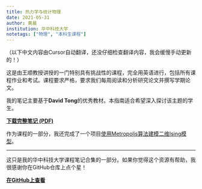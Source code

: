 ```yaml
---
title: 热力学与统计物理
date: 2021-05-31
author: 黄晨
institution: 华中科技大学
notetags: ["物理", "本科生课程"]
---
```


（以下中文内容由Cursor自动翻译，还没仔细检查翻译内容，我会缓慢手动更新的！）

这是由王顺教授讲授的一门特别具有挑战性的课程，完全用英语进行，包括所有课程作业和考试。课程要求严格，要求我们每周阅读和分析研究论文并撰写学期论文。

我的笔记主要基于**David Tong**的优秀教材。本指南适合希望深入探讨该主题的学生。

[**下载完整笔记 (PDF)**](/notes/thermodynamics-and-statistical-physics/pdf/statistical-physics.pdf)

作为课程的一部分，我还完成了一个项目[使用Metropolis算法建模二维Ising模型](https://chenx820.github.io/blog/ferromagnetism-in-the-ising-model-using-the-metropolis-algorithm)。

---

这只是我的华中科技大学课程笔记合集的一部分。如果你觉得这个资源有帮助，我很感谢你在GitHub仓库上点个星！

[**在GitHub上查看**](https://github.com/chenx820/HUST-course-notes)
